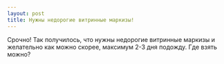 ```yaml
---
layout: post 
title: Нужны недорогие витринные маркизы! 
--- 
```

Срочно! Так получилось, что нужны недорогие витринные маркизы и желательно как можно скорее, максимум 2-3 дня подожду. Где взять можно?
